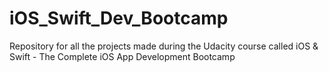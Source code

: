 # iOS_Swift_Dev_Bootcamp
Repository for all the projects made during the Udacity course called iOS &amp; Swift - The Complete iOS App Development Bootcamp
